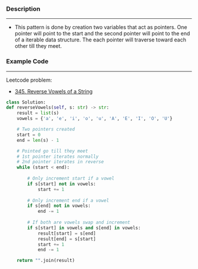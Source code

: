 
### Description
---
- This pattern is done by creation two variables that act as pointers. One pointer will point to the start and the second pointer will point to the end of a iterable data structure. The each pointer will traverse toward each other till they meet.

### Example Code
--- 
Leetcode problem:
- [345. Reverse Vowels of a String](https://leetcode.com/problems/reverse-vowels-of-a-string/)

```python
class Solution:
def reverseVowels(self, s: str) -> str:
	result = list(s)
	vowels = {'a', 'e', 'i', 'o', 'u', 'A', 'E', 'I', 'O', 'U'}

	# Two pointers created	
	start = 0
	end = len(s) - 1

	# Pointed go till they meet
	# 1st pointer iterates normally
	# 2nd pointer iterates in reverse
	while (start < end):
		
		# Only increment start if a vowel
		if s[start] not in vowels:
			start += 1
			
		# Only increment end if a vowel
		if s[end] not in vowels:
			end -= 1
		
		# If both are vowels swap and increment
		if s[start] in vowels and s[end] in vowels:
			result[start] = s[end]
			result[end] = s[start]
			start += 1
			end -= 1

	return "".join(result)
```